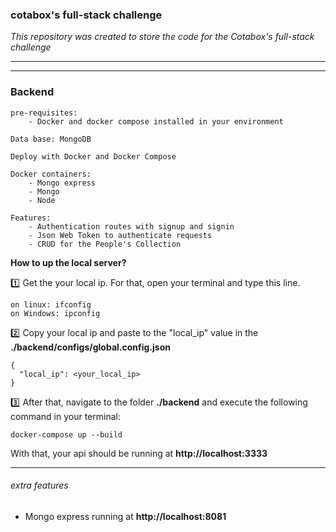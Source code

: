 ### cotabox's full-stack challenge


_This repository was created to store the code for the Cotabox's full-stack challenge_  
  
---
---
  
  
### Backend

	
	
	pre-requisites:  
		- Docker and docker compose installed in your environment
	
	Data base: MongoDB
	
	Deploy with Docker and Docker Compose
	
	Docker containers:  
		- Mongo express 
		- Mongo
		- Node
	
	Features:
		- Authentication routes with signup and signin
		- Json Web Token to authenticate requests
		- CRUD for the People's Collection
	
	

	
**How to up the local server?**


:one:  Get the your local ip. For that, open your terminal and type this line.

	on linux: ifconfig
	on Windows: ipconfig


:two:  Copy your local ip and paste to the "local_ip" value in the **./backend/configs/global.config.json**

	{
	  "local_ip": <your_local_ip>
	}


:three:  After that, navigate to the folder **./backend** and execute the following command in your terminal:

	docker-compose up --build
  

With that, your api should be running at **http://localhost:3333**

---

###### _extra features_
- Mongo express running at **http://localhost:8081**
